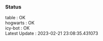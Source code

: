 ### Status


table : OK  
hogwarts : OK  
icy-bot : OK  
Latest Update : 2023-02-21 23:08:35.431073

